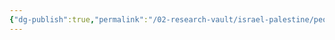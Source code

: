 ```yaml
---
{"dg-publish":true,"permalink":"/02-research-vault/israel-palestine/people/yasser-arafat/","updated":"2025-08-21T16:32:19.843-04:00"}
---
```


